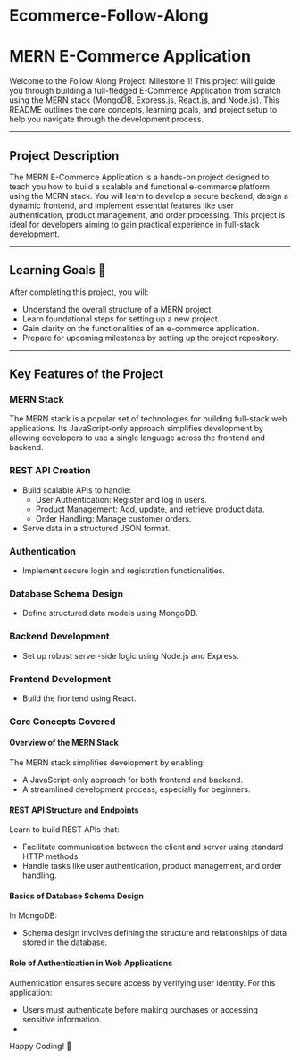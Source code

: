 # Ecommerce-Follow-Along
# MERN E-Commerce Application

Welcome to the Follow Along Project: Milestone 1! This project will guide you through building a full-fledged E-Commerce Application from scratch using the MERN stack (MongoDB, Express.js, React.js, and Node.js). This README outlines the core concepts, learning goals, and project setup to help you navigate through the development process.

---

## Project Description
The MERN E-Commerce Application is a hands-on project designed to teach you how to build a scalable and functional e-commerce platform using the MERN stack. You will learn to develop a secure backend, design a dynamic frontend, and implement essential features like user authentication, product management, and order processing. This project is ideal for developers aiming to gain practical experience in full-stack development.

---

## Learning Goals 🎯
After completing this project, you will:

- Understand the overall structure of a MERN project.
- Learn foundational steps for setting up a new project.
- Gain clarity on the functionalities of an e-commerce application.
- Prepare for upcoming milestones by setting up the project repository.

---

## Key Features of the Project

### MERN Stack
The MERN stack is a popular set of technologies for building full-stack web applications. Its JavaScript-only approach simplifies development by allowing developers to use a single language across the frontend and backend.

### REST API Creation
- Build scalable APIs to handle:
  - User Authentication: Register and log in users.
  - Product Management: Add, update, and retrieve product data.
  - Order Handling: Manage customer orders.
- Serve data in a structured JSON format.

### Authentication
- Implement secure login and registration functionalities.

### Database Schema Design
- Define structured data models using MongoDB.

### Backend Development
- Set up robust server-side logic using Node.js and Express.

### Frontend Development
- Build the frontend using React.

### Core Concepts Covered

#### Overview of the MERN Stack
The MERN stack simplifies development by enabling:
- A JavaScript-only approach for both frontend and backend.
- A streamlined development process, especially for beginners.

#### REST API Structure and Endpoints
Learn to build REST APIs that:
- Facilitate communication between the client and server using standard HTTP methods.
- Handle tasks like user authentication, product management, and order handling.

#### Basics of Database Schema Design
In MongoDB:
- Schema design involves defining the structure and relationships of data stored in the database.

#### Role of Authentication in Web Applications
Authentication ensures secure access by verifying user identity. For this application:
- Users must authenticate before making purchases or accessing sensitive information.
- 
Happy Coding! 🎉


